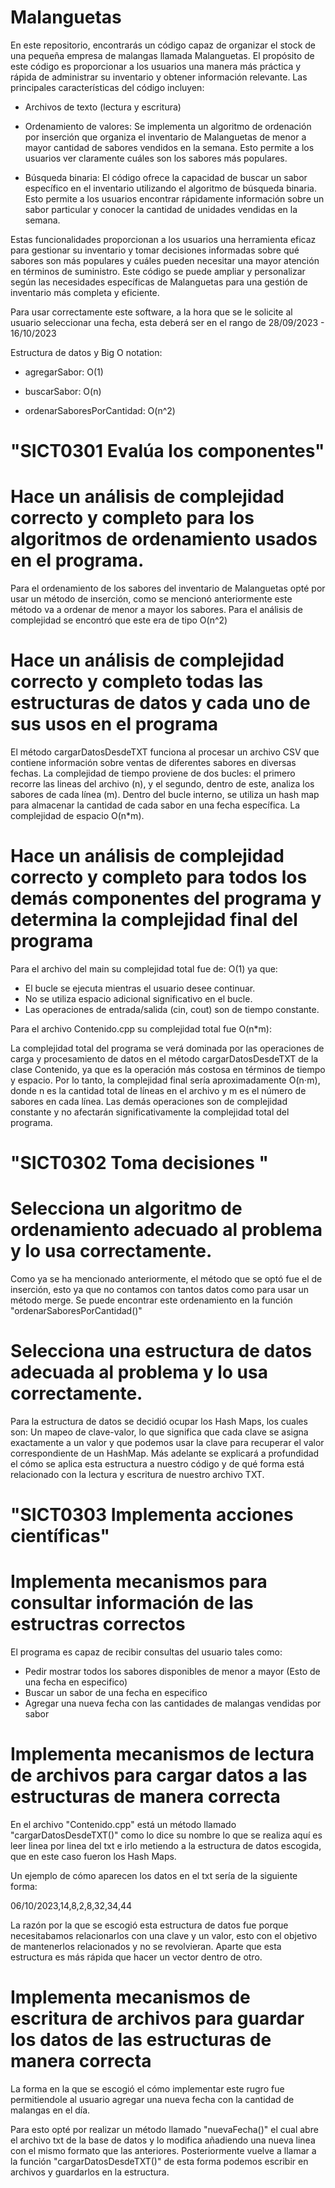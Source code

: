 # Malanguetas

En este repositorio, encontrarás un código capaz de organizar el stock de una pequeña empresa de malangas llamada Malanguetas. El propósito de este código es proporcionar a los usuarios una manera más práctica y rápida de administrar su inventario y obtener información relevante. Las principales características del código incluyen:

  - Archivos de texto (lectura y escritura)

  - Ordenamiento de valores: Se implementa un algoritmo de ordenación por inserción que organiza el inventario de Malanguetas de menor a mayor cantidad de sabores vendidos en la semana. Esto permite a los usuarios ver claramente cuáles son los sabores más populares.

  - Búsqueda binaria: El código ofrece la capacidad de buscar un sabor específico en el inventario utilizando el algoritmo de búsqueda binaria. Esto permite a los usuarios encontrar rápidamente información sobre un sabor particular y conocer la cantidad de unidades
    vendidas en la semana.

Estas funcionalidades proporcionan a los usuarios una herramienta eficaz para gestionar su inventario y tomar decisiones informadas sobre qué sabores son más populares y cuáles pueden necesitar una mayor atención en términos de suministro. Este código se puede ampliar y personalizar según las necesidades específicas de Malanguetas para una gestión de inventario más completa y eficiente.

Para usar correctamente este software, a la hora que se le solicite al usuario seleccionar una fecha, esta deberá ser en el rango de 28/09/2023 - 16/10/2023

Estructura de datos y Big O notation:

- agregarSabor: O(1)

- buscarSabor: O(n)

- ordenarSaboresPorCantidad: O(n^2)


# "SICT0301 Evalúa los componentes"

  # Hace un análisis de complejidad correcto y completo para los algoritmos de ordenamiento usados en el programa.

  Para el ordenamiento de los sabores del inventario de Malanguetas opté por usar un método de inserción, como se mencionó anteriormente este método va a ordenar de menor a mayor los sabores. Para el análisis de complejidad se encontró que este era de tipo O(n^2)

  # Hace un análisis de complejidad correcto y completo todas las estructuras de datos y cada uno de sus usos en el programa

  El método cargarDatosDesdeTXT funciona al procesar un archivo CSV que contiene información sobre ventas de diferentes sabores en diversas fechas. La complejidad de tiempo proviene de dos bucles: el primero recorre las lineas del archivo (n), y el segundo, dentro de este, analiza los sabores de cada línea (m). Dentro del bucle interno, se utiliza un hash map para almacenar la cantidad de cada sabor en una fecha específica. La complejidad de espacio O(n*m).

  # Hace un análisis de complejidad correcto y completo para todos los demás componentes del programa y determina la complejidad final del programa

Para el archivo del main su complejidad total fue de: O(1) ya que:

  - El bucle se ejecuta mientras el usuario desee continuar.
  - No se utiliza espacio adicional significativo en el bucle.
  - Las operaciones de entrada/salida (cin, cout) son de tiempo constante.

Para el archivo Contenido.cpp su complejidad total fue O(n*m):

La complejidad total del programa se verá dominada por las operaciones de carga y procesamiento de datos en el método cargarDatosDesdeTXT de la clase Contenido, ya que es la operación más costosa en términos de tiempo y espacio. Por lo tanto, la complejidad final sería aproximadamente O(n⋅m), donde n es la cantidad total de líneas en el archivo y m es el número de sabores en cada línea. Las demás operaciones son de complejidad constante y no afectarán significativamente la complejidad total del programa.
  

# "SICT0302 Toma decisiones "

  # Selecciona un algoritmo de ordenamiento adecuado al problema y lo usa correctamente.

  Como ya se ha mencionado anteriormente, el método que se optó fue el de inserción, esto ya que no contamos con tantos datos como para usar un método merge. Se puede encontrar este ordenamiento en la función "ordenarSaboresPorCantidad()" 


  # Selecciona una estructura de datos adecuada al problema y lo usa correctamente.

  Para la estructura de datos se decidió ocupar los Hash Maps, los cuales son: Un mapeo de clave-valor, lo que significa que cada clave se asigna exactamente a un valor y que podemos usar la clave para recuperar el valor correspondiente de un HashMap. Más adelante se    explicará a profundidad el cómo se aplica esta estructura a nuestro código y de qué forma está relacionado con la lectura y escritura de nuestro archivo TXT.

  


# "SICT0303 Implementa acciones científicas"

  # Implementa mecanismos para consultar información de las estructras correctos

  El programa es capaz de recibir consultas del usuario tales como:
  
  - Pedir mostrar todos los sabores disponibles de menor a mayor (Esto de una fecha en especifico)
  - Buscar un sabor de una fecha en especifico
  - Agregar una nueva fecha con las cantidades de malangas vendidas por sabor

  # Implementa mecanismos de lectura de archivos para cargar datos a las estructuras de manera correcta

  En el archivo "Contenido.cpp" está un método llamado "cargarDatosDesdeTXT()" como lo dice su nombre lo que se realiza aquí es leer linea por linea del txt e irlo metiendo a la estructura de datos escogida, que en este caso fueron los Hash   Maps.

  Un ejemplo de cómo aparecen los datos en el txt sería de la siguiente forma:

  06/10/2023,14,8,2,8,32,34,44

  La razón por la que se escogió esta estructura de datos fue porque necesitabamos relacionarlos con una clave y un valor,   esto con el objetivo de mantenerlos relacionados y no se revolvieran. Aparte que esta estructura es más rápida que hacer   un vector dentro de otro.

  # Implementa mecanismos de escritura de archivos para guardar los datos  de las estructuras de manera correcta

  La forma en la que se escogió el cómo implementar este rugro fue permitiendole al usuario agregar una nueva fecha con la   cantidad de malangas en el día.

  Para esto opté por realizar un método llamado "nuevaFecha()" el cual abre el archivo txt de la base de datos y lo     modifica añadiendo una nueva linea con el mismo formato que las anteriores. Posteriormente vuelve a llamar a la función   "cargarDatosDesdeTXT()" de   esta forma podemos escribir en archivos y guardarlos en la estructura.








